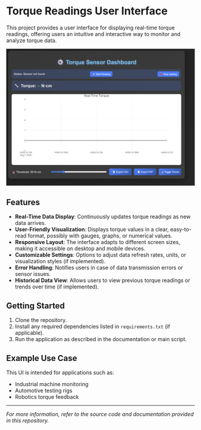 # Torque Readings User Interface

This project provides a user interface for displaying real-time torque readings, offering users an intuitive and interactive way to monitor and analyze torque data.

![Torque UI Screenshot](torquesensor_dashboard.png) 

## Features

- **Real-Time Data Display**: Continuously updates torque readings as new data arrives.
- **User-Friendly Visualization**: Displays torque values in a clear, easy-to-read format, possibly with gauges, graphs, or numerical values.
- **Responsive Layout**: The interface adapts to different screen sizes, making it accessible on desktop and mobile devices.
- **Customizable Settings**: Options to adjust data refresh rates, units, or visualization styles (if implemented).
- **Error Handling**: Notifies users in case of data transmission errors or sensor issues.
- **Historical Data View**: Allows users to view previous torque readings or trends over time (if implemented).

## Getting Started

1. Clone the repository.
2. Install any required dependencies listed in `requirements.txt` (if applicable).
3. Run the application as described in the documentation or main script.

## Example Use Case

This UI is intended for applications such as:
- Industrial machine monitoring
- Automotive testing rigs
- Robotics torque feedback

---

*For more information, refer to the source code and documentation provided in this repository.*
